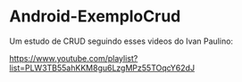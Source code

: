 # Android-ExemploCrud

Um estudo de CRUD seguindo esses videos do Ivan Paulino:

https://www.youtube.com/playlist?list=PLW3TB55ahKKM8gu6LzgMPz55TOqcY62dJ
